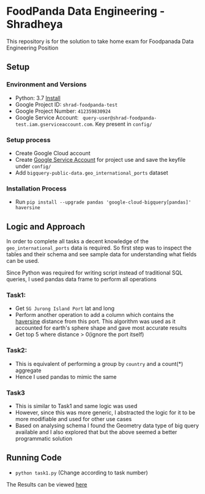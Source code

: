 # FoodPanda Data Engineering - Shradheya 

This repository is for the solution to take home exam for Foodpanada Data Engineering Position

## Setup

### Environment and Versions

- Python: 3.7 [Install](https://docs.brew.sh/Homebrew-and-Python)
- Google Project ID: `shrad-foodpanda-test`
- Google Project Number: `412359830924`
- Google Service Account: ` query-user@shrad-foodpanda-test.iam.gserviceaccount.com`. Key present in `config/`


### Setup process

- Create Google Cloud account
- Create [Google Service Account](https://cloud.google.com/docs/authentication/production
) for project use and save the keyfile under `config/`
- Add `bigquery-public-data.geo_international_ports` dataset

### Installation Process

- Run `pip install --upgrade pandas 'google-cloud-bigquery[pandas]' haversine`

## Logic and Approach

In order to complete all tasks a decent knowledge of the `geo_international_ports` data is required.
So first step was to inspect the tables and their schema and see sample data for understanding what fields can be used.

Since Python was required for writing script instead of traditional SQL queries, I used pandas data frame to perform all operations

### Task1:

- Get `SG Jurong Island Port` lat and long
- Perform another operation to add a column which contains the [haversine](https://en.wikipedia.org/wiki/Haversine_formula) distance from this port. This algorithm was used as it accounted for earth's sphere shape and gave most accurate results 
- Get top 5 where distance > 0(ignore the port itself)


### Task2:

- This is equivalent of performing a group by `country` and a count(*) aggregate
- Hence I used pandas to mimic the same


### Task3

- This is similar to Task1 and same logic was used
- However, since this was more generic,
 I abstracted the logic for it to be more modifiable and used for other use cases
- Based on analysing schema I found the Geometry data type of big query available and I also explored that but the above seemed a better programmatic solution


## Running Code

- `python task1.py` (Change according to task number)

The Results can be viewed [here](https://console.cloud.google.com/bigquery?project=shrad-foodpanda-test)
